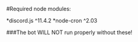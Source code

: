 #Required node modules:
 
*discord.js ^11.4.2
*node-cron ^2.03

###The bot WILL NOT run properly without these!
